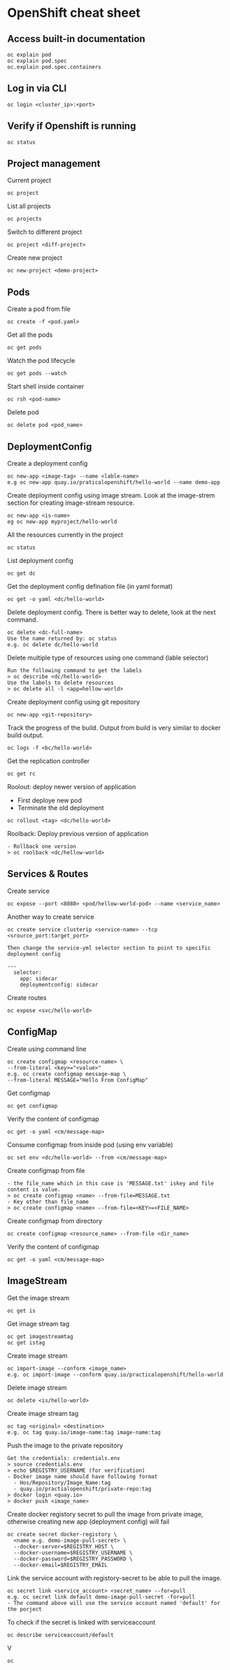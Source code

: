 # OpenShift cheat sheet

## Access built-in documentation

```
oc explain pod
oc explain pod.spec
oc.explain pod.spec.containers
```

## Log in via CLI

```
oc login <cluster_ip>:<port>
```

## Verify if Openshift is running

```
oc status
```

## Project management

Current project

```
oc project
```

List all projects

```
oc projects
```

Switch to different project

```
oc project <diff-project>
```

Create new project

```
oc new-project <demo-project>
```

## Pods

Create a pod from file
```
oc create -f <pod.yaml>
```

Get all the pods
```
oc get pods
```

Watch the pod lifecycle
```
oc get pods --watch
```

Start shell inside container
```
oc rsh <pod-name>
```

Delete pod
```
oc delete pod <pod_name>
```

## DeploymentConfig

Create a deployment config
```
oc new-app <image-tag> --name <lable-name>
e.g oc new-app quay.io/praticalopenshift/hello-world --name demo-app
```

Create deployment config using image stream. Look at the image-strem section for creating image-stream resource.
```
oc new-app <is-name>
eg oc new-app myproject/hello-world
```

All the resources currently in the project
```
oc status
```

List deployment config
```
oc get dc
```

Get the deployment config defination file (in yaml format)
```
oc get -o yaml <dc/hello-world>
```

Delete deployment config. There is better way to delete, look at the next command.
```
oc delete <dc-full-name>
Use the name returned by: oc status
e.g. oc delete dc/hello-world
```

Delete multiple type of resources using one command (lable selector)
```
Run the following command to get the labels
> oc describe <dc/hello-world> 
Use the labels to delete resources
> oc delete all -l <app=hellow-world>
```

Create deployment config using git repository
```
oc new-app <git-repository>
```

Track the progress of the build. Output from build is very similar to docker build output.
```
oc logs -f <bc/hello-world>
```

Get the replication controller
```
oc get rc
```

Roolout: deploy newer version of application
- First deploye new pod
- Terminate the old deployment
```
oc rollout <tag> <dc/hello-world>
```

Roolback: Deploy previous version of application
```
- Rollback one version
> oc roolback <dc/hellow-world>
```

## Services & Routes

Create service
```
oc expose --port <8080> <pod/hellow-world-pod> --name <service_name>
```
Another way to create service
```
oc create service clusterip <service-name> --tcp <srource_port:target_port>

Then change the service-yml selector section to point to specific deployment config

---
  selector:
    app: sidecar
    deploymentconfig: sidecar    
```

Create routes
```
oc expose <svc/hello-world>
```

## ConfigMap

Create using command line
```
oc create configmap <resource-name> \
--from-literal <key>="<value>"
e.g. oc create configmap message-map \
--from-literal MESSAGE="Hello From ConfigMap"
```

Get configmap
```
oc get configmap
```

Verify the content of configmap
```
oc get -o yaml <cm/message-map>
```

Consume configmap from inside pod (using env variable)
```
oc set env <dc/hello-world> --from <cm/message-map>
```

Create configmap from file
```
- the file_name which in this case is 'MESSAGE.txt' iskey and file content is value.
> oc create configmap <name> --from-file=MESSAGE.txt
- Key other than file_name
> oc create configmap <name> --from-file=<KEY>=<FILE_NAME>
```

Create configmap from directory 
```
oc create configmap <resource_name> --from-file <dir_name>
```

Verify the content of configmap
```
oc get -o yaml <cm/message-map>
```

## ImageStream

Get the image stream
```
oc get is
```

Get image stream tag
```
oc get imagestreamtag
oc get istag
```

Create image stream
```
oc import-image --conform <image_name>
e.g. oc import-image --conform quay.io/practicalopenshift/hello-world
```

Delete image stream
```
oc delete <is/hello-world>
```

Create image stream tag
```
oc tag <original> <destination>
e.g. oc tag quay.io/image-name:tag image-name:tag
```

Push the image to the private repository
```
Get the credentials: credentials.env
> source credentials.env
> echo $REGISTRY_USERNAME (for verification)
- Docker image name should have following format
  - Hos/Repository/Image_Name:tag
  - quay.io/practialopenshift/private-repo:tag
> docker login <quay.io>
> docker push <image_name>

```

Create docker registory secret to pull the image from private image, otherwise creating new app (deployment config) will fail
```
oc create secret docker-registory \
  <name e.g. demo-image-pull-secret> \
  --docker-server=$REGISTRY_HOST \
  --docker-username=$REGISTRY_USERNAME \
  --docker-password=$REGISTRY_PASSWORD \
  --docker-email=$REGISTRY_EMAIL
```

Link the service account with registory-secret to be able to pull the image. 
```
oc secret link <service_account> <secret_name> --for=pull
e.g. oc secret link default demo-image-pull-secret -for=pull
- The command above will use the service account named 'default' for the porject
```

To check if the secret is linked with serviceaccount
```
oc describe serviceaccount/default
```

V
```
oc 
```
